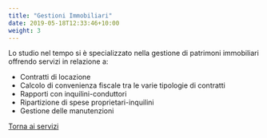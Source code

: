 ```yaml
---
title: "Gestioni Immobiliari"
date: 2019-05-18T12:33:46+10:00
weight: 3
---
```


Lo studio nel tempo si è specializzato nella gestione di patrimoni immobiliari offrendo servizi in relazione a:

* Contratti di locazione
* Calcolo di convenienza fiscale tra le varie tipologie di contratti
* Rapporti con inquilini-conduttori
* Ripartizione di spese proprietari-inquilini
* Gestione delle manutenzioni

<a href="/servizi" class="button">
    Torna ai servizi
</a>

